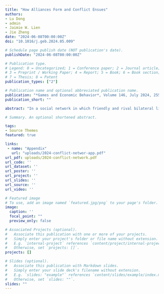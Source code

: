 ```yaml
---
title: "How Alliances Form and Conflict Ensues"
authors:
- Lu Dong
- admin
- Jaimie W. Lien
- Jie Zheng
date: "2024-06-08T00:00:00Z"
doi: "10.1016/j.geb.2024.05.009"

# Schedule page publish date (NOT publication's date).
publishDate: "2024-06-08T00:00:00Z"

# Publication type.
# Legend: 0 = Uncategorized; 1 = Conference paper; 2 = Journal article;
# 3 = Preprint / Working Paper; 4 = Report; 5 = Book; 6 = Book section;
# 7 = Thesis; 8 = Patent
publication_types: ["2"]

# Publication name and optional abbreviated publication name.
publication: "*Games and Economic Behavior*, Volume 146, July 2024, 255-276"
publication_short: ""

abstract: "In a social network in which friendly and rival bilateral links can be formed, how do alliances between decision-makers form, and what determines whether a conflict will arise? We study a network formation game between ex-ante symmetric players in the laboratory to examine the dynamics of alliance formation and conflict evolution. A peaceful equilibrium yields the greatest social welfare, while a successful bullying attack transfers the victimized player’s resources evenly to the attackers at a cost. In within-subject and between-subject laboratory experiments, we find that the relative frequency of peaceful and bullying outcomes increases in the cost of attack. We further examine the dynamics leading to the final network and find that groups tend to coordinate quickly on a first target for attack, while the first attacker entails a non-negligible risk of successful counter-attack. These findings provide insights for understanding social dynamics in group coordination."

# Summary. An optional shortened abstract.

tags:
- Source Themes
featured: true

links:
 - name: "Appendix"
   url: "uploads/2024-conflict-networ-app.pdf"
url_pdf: uploads/2024-conflict-network.pdf
url_code: ''
url_dataset: ''
url_poster: ''
url_project: ''
url_slides: ''
url_source: ''
url_video: ''

# Featured image
# To use, add an image named `featured.jpg/png` to your page's folder.
image:
  caption: ''
  focal_point: ""
  preview_only: false

# Associated Projects (optional).
#   Associate this publication with one or more of your projects.
#   Simply enter your project's folder or file name without extension.
#   E.g. `internal-project` references `content/project/internal-project/index.md`.
#   Otherwise, set `projects: []`.
projects: []

# Slides (optional).
#   Associate this publication with Markdown slides.
#   Simply enter your slide deck's filename without extension.
#   E.g. `slides: "example"` references `content/slides/example/index.md`.
#   Otherwise, set `slides: ""`.
slides: ""
---
```

